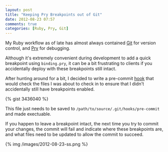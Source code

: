 ```yaml
---
layout: post
title: "Keeping Pry Breakpoints out of Git"
date: 2012-08-23 07:57
comments: true
categories: [Ruby, Pry, Git]
---
```


My Ruby workflow as of late has almost always contained [Git](http://www.git-scm.com) for version control, and [Pry](http://pryrepl.org/) for debugging.

Although it's extremely convenient during development to add a quick breakpoint using `binding.pry`, it can be a bit frustrating to clients if you accidentally deploy with these breakpoints still intact.

<!-- more -->

After hunting around for a bit, I decided to write a pre-commit [hook](http://git-scm.com/book/en/Customizing-Git-Git-Hooks) that would check the files I was about to check in to ensure that I didn't accidentally still have breakpoints enabled.

{% gist 3436040 %}

This file just needs to be saved to `/path/to/source/.git/hooks/pre-commit` and made exectuable.

If you happen to leave a breakpoint intact, the next time you try to commit your changes, the commit will fail and indicate where these breakpoints are, and what files need to be updated to allow the commit to succeed.

{% img /images/2012-08-23-ss.png %}
